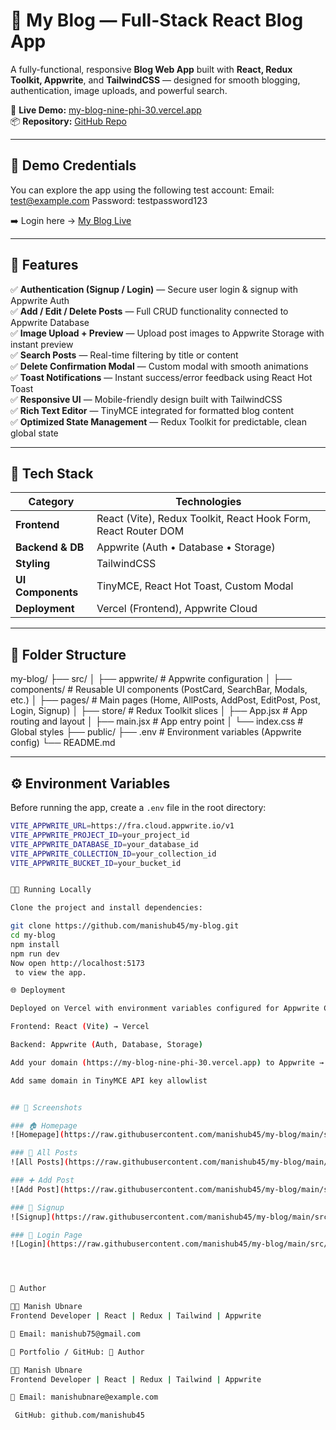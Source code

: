 # 📰 My Blog — Full-Stack React Blog App

A fully-functional, responsive **Blog Web App** built with **React, Redux Toolkit, Appwrite**, and **TailwindCSS** — designed for smooth blogging, authentication, image uploads, and powerful search.

🔗 **Live Demo:** [my-blog-nine-phi-30.vercel.app](https://my-blog-nine-phi-30.vercel.app)  
📦 **Repository:** [GitHub Repo](https://github.com/manishub45/my-blog)

---

## 🧪 Demo Credentials

You can explore the app using the following test account:
Email: test@example.com
Password: testpassword123


➡️ Login here → [My Blog Live](https://my-blog-nine-phi-30.vercel.app)

---

## 🚀 Features

✅ **Authentication (Signup / Login)** — Secure user login & signup with Appwrite Auth  
✅ **Add / Edit / Delete Posts** — Full CRUD functionality connected to Appwrite Database  
✅ **Image Upload + Preview** — Upload post images to Appwrite Storage with instant preview  
✅ **Search Posts** — Real-time filtering by title or content  
✅ **Delete Confirmation Modal** — Custom modal with smooth animations  
✅ **Toast Notifications** — Instant success/error feedback using React Hot Toast  
✅ **Responsive UI** — Mobile-friendly design built with TailwindCSS  
✅ **Rich Text Editor** — TinyMCE integrated for formatted blog content  
✅ **Optimized State Management** — Redux Toolkit for predictable, clean global state

---

## 🧠 Tech Stack

| Category | Technologies |
|-----------|---------------|
| **Frontend** | React (Vite), Redux Toolkit, React Hook Form, React Router DOM |
| **Backend & DB** | Appwrite (Auth • Database • Storage) |
| **Styling** | TailwindCSS |
| **UI Components** | TinyMCE, React Hot Toast, Custom Modal |
| **Deployment** | Vercel (Frontend), Appwrite Cloud |

---

## 🧩 Folder Structure

my-blog/
├── src/
│ ├── appwrite/ # Appwrite configuration
│ ├── components/ # Reusable UI components (PostCard, SearchBar, Modals, etc.)
│ ├── pages/ # Main pages (Home, AllPosts, AddPost, EditPost, Post, Login, Signup)
│ ├── store/ # Redux Toolkit slices
│ ├── App.jsx # App routing and layout
│ ├── main.jsx # App entry point
│ └── index.css # Global styles
├── public/
├── .env # Environment variables (Appwrite config)
└── README.md


---

## ⚙️ Environment Variables

Before running the app, create a `.env` file in the root directory:

```bash
VITE_APPWRITE_URL=https://fra.cloud.appwrite.io/v1
VITE_APPWRITE_PROJECT_ID=your_project_id
VITE_APPWRITE_DATABASE_ID=your_database_id
VITE_APPWRITE_COLLECTION_ID=your_collection_id
VITE_APPWRITE_BUCKET_ID=your_bucket_id


🧑‍💻 Running Locally

Clone the project and install dependencies:

git clone https://github.com/manishub45/my-blog.git
cd my-blog
npm install
npm run dev
Now open http://localhost:5173
 to view the app.

🌐 Deployment

Deployed on Vercel with environment variables configured for Appwrite Cloud.

Frontend: React (Vite) → Vercel

Backend: Appwrite (Auth, Database, Storage)

Add your domain (https://my-blog-nine-phi-30.vercel.app) to Appwrite → Settings → Web Origins

Add same domain in TinyMCE API key allowlist


## 📸 Screenshots

### 🏠 Homepage
![Homepage](https://raw.githubusercontent.com/manishub45/my-blog/main/src/assets/home.png)

### 📰 All Posts
![All Posts](https://raw.githubusercontent.com/manishub45/my-blog/main/src/assets/allpost.png)

### ➕ Add Post
![Add Post](https://raw.githubusercontent.com/manishub45/my-blog/main/src/assets/addpost.png)

### 🧾 Signup
![Signup](https://raw.githubusercontent.com/manishub45/my-blog/main/src/assets/signup.png)

### 🔑 Login Page
![Login](https://raw.githubusercontent.com/manishub45/my-blog/main/src/assets/login.png)




🧾 Author

👨‍💻 Manish Ubnare
Frontend Developer | React | Redux | Tailwind | Appwrite

📧 Email: manishub75@gmail.com

🔗 Portfolio / GitHub: 🧾 Author

👨‍💻 Manish Ubnare
Frontend Developer | React | Redux | Tailwind | Appwrite

📧 Email: manishubnare@example.com

 GitHub: github.com/manishub45

